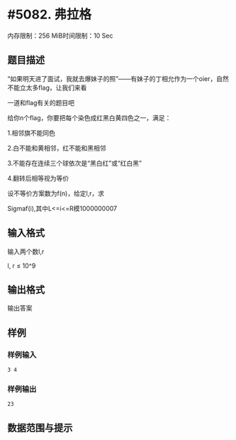 # #5082. 弗拉格

内存限制：256 MiB时间限制：10 Sec

## 题目描述

&ldquo;如果明天进了面试，我就去爆妹子的照&rdquo;&mdash;&mdash;有妹子的丁相允作为一个oier，自然不能立太多flag，让我们来看

一道和flag有关的题目吧

给你n个flag，你要把每个染色成红黑白黄四色之一，满足：

1.相邻旗不能同色

2.白不能和黄相邻，红不能和黑相邻

3.不能存在连续三个球依次是&ldquo;黑白红&rdquo;或&ldquo;红白黑&rdquo;

4.翻转后相等视为等价

设不等价方案数为f(n)，给定l,r，求

Sigmaf(i),其中L<=i<=R模1000000007

## 输入格式

输入两个数l,r

l, r &le; 10^9

## 输出格式

输出答案

## 样例

### 样例输入

    
    3 4
    
    

### 样例输出

    
    23
    

## 数据范围与提示
